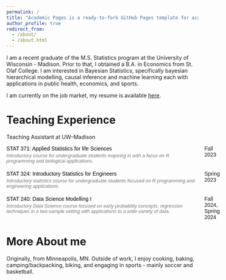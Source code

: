 ```yaml
---
permalink: /
title: "Academic Pages is a ready-to-fork GitHub Pages template for academic personal websites"
author_profile: true
redirect_from: 
  - /about/
  - /about.html
---
```


I am a recent graduate of the M.S. Statistics program at the University of Wisconsin - Madison. Prior to that, I obtained a B.A. in Economics from St. Olaf College. I am interested in Bayesian Statistics, specifically bayesian hierarchical modelling, causal inference and machine learning each with applications in public health, economics, and sports. 

I am currently on the job market, my resume is available [here](https://cryptpad.fr/file/#/2/file/8TO+zYLQmcK9HoFjTwbgw8gF/). 

<head> 
  <style>
   /* Teaching list  */
    .subtitle {
      font-style: italic;
      color: #666;
      margin-bottom: 20px
    }
    .teaching-entry {
      display: grid;
      grid-template-columns: 500px 1fr; /* course title column is now 300px wide */
      gap: 20px;
      margin-bottom: 18px;
      font-family: sans-serif;
    }
    .course-info {
      display: flex;
      flex-direction: column;
    }
    .course-title {
      font-weight: 500;
      color: #000;
    }
    .course-description {
      font-size: 0.9em;
      color: #777;
      margin-top: 4px;
      font-style: italic;
    }
    .term {
  font-weight: 500;
    }
  </style>
</head> 

<body> 
  <!---
Teaching
-->
<h1>Teaching Experience</h1>
<p>Teaching Assistant at UW–Madison</p>
  
  <div class="teaching-entry">
    <div class="course-info">
      <div class="course-title">STAT 371: Applied Statistics for life Sciences</div>
      <div class="course-description">Introductory course for undergraduate students majoring in with a focus on R programming and biological applications.</div>
    </div> <div class="term">Fall 2023</div>
  </div>
  
  <div class="teaching-entry">
    <div class="course-info">
      <div class="course-title">STAT 324: Introductory Statistics for Engineers</div>
      <div class="course-description">Introductory statistics course for undergraduate students focused on R programming and engineering applications.</div>
    </div>
    <div class="term">Spring 2023</div>
  </div>
  <div class="teaching-entry">
    <div class="course-info">
      <div class="course-title">STAT 240: Data Science Modelling I</div>
      <div class="course-description">Introductory Data Science course focused on early probability concepts, regression techniques in a two-sample setting with applications to a wide-variety of data.</div>
    </div>
    <div class="term">Fall 2024, Spring 2024</div>
  </div>
</body>

More About me 
===== 
Originally, from Minneapolis, MN. Outside of work, I enjoy cooking, baking, camping/backpacking, biking, and engaging in sports - mainly soccer and basketball. 
